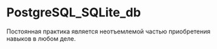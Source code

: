 # PostgreSQL_SQLite_db


Постоянная практика является неотъемлемой частью приобретения навыков в любом деле. 
